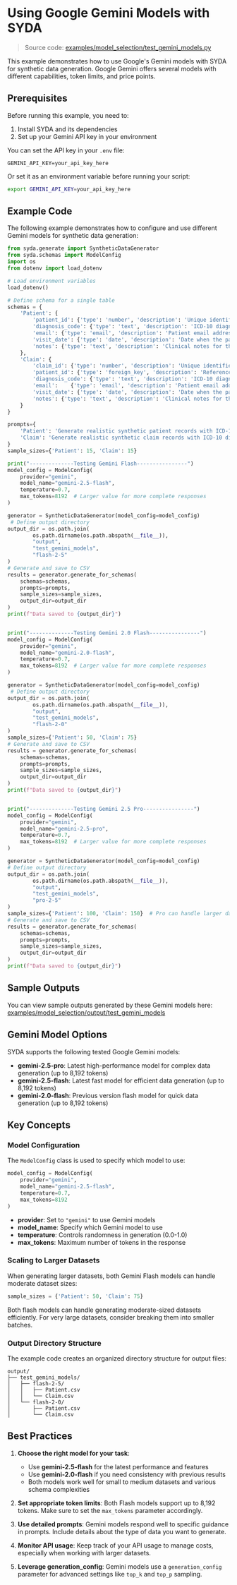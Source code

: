 # Using Google Gemini Models with SYDA

> Source code: [examples/model_selection/test_gemini_models.py](https://github.com/syda-ai/syda/blob/main/examples/model_selection/example_gemini_models.py)

This example demonstrates how to use Google's Gemini models with SYDA for synthetic data generation. Google Gemini offers several models with different capabilities, token limits, and price points.

## Prerequisites

Before running this example, you need to:

1. Install SYDA and its dependencies
2. Set up your Gemini API key in your environment

You can set the API key in your `.env` file:

```
GEMINI_API_KEY=your_api_key_here
```

Or set it as an environment variable before running your script:

```bash
export GEMINI_API_KEY=your_api_key_here
```

## Example Code

The following example demonstrates how to configure and use different Gemini models for synthetic data generation:

```python
from syda.generate import SyntheticDataGenerator
from syda.schemas import ModelConfig
import os
from dotenv import load_dotenv

# Load environment variables
load_dotenv()

# Define schema for a single table
schemas = {
    'Patient': {
        'patient_id': {'type': 'number', 'description': 'Unique identifier for the patient'},
        'diagnosis_code': {'type': 'text', 'description': 'ICD-10 diagnosis code'},
        'email': {'type': 'email', 'description': 'Patient email address used for communication'},
        'visit_date': {'type': 'date', 'description': 'Date when the patient visited the clinic'},
        'notes': {'type': 'text', 'description': 'Clinical notes for the patient visit'}
    },
    'Claim': {
        'claim_id': {'type': 'number', 'description': 'Unique identifier for the claim'},
        'patient_id': {'type': 'foreign_key', 'description': 'Reference to the patient who made the claim', 'references': {'schema': 'Patient', 'field': 'patient_id'}},
        'diagnosis_code': {'type': 'text', 'description': 'ICD-10 diagnosis code'},
        'email':    {'type': 'email', 'description': 'Patient email address used for communication'},
        'visit_date': {'type': 'date', 'description': 'Date when the patient visited the clinic'},
        'notes': {'type': 'text', 'description': 'Clinical notes for the patient visit'}
    }
}

prompts={
    'Patient': 'Generate realistic synthetic patient records with ICD-10 diagnosis codes, emails, visit dates, and clinical notes.', 
    'Claim': 'Generate realistic synthetic claim records with ICD-10 diagnosis codes, emails, visit dates, and clinical notes.'
}
sample_sizes={'Patient': 15, 'Claim': 15}

print("--------------Testing Gemini Flash----------------")
model_config = ModelConfig(
    provider="gemini",
    model_name="gemini-2.5-flash",
    temperature=0.7,
    max_tokens=8192  # Larger value for more complete responses
)

generator = SyntheticDataGenerator(model_config=model_config)
 # Define output directory
output_dir = os.path.join(
        os.path.dirname(os.path.abspath(__file__)), 
        "output", 
        "test_gemini_models", 
        "flash-2-5"
)
# Generate and save to CSV
results = generator.generate_for_schemas(
    schemas=schemas,
    prompts=prompts,
    sample_sizes=sample_sizes,
    output_dir=output_dir
)
print(f"Data saved to {output_dir}")


print("--------------Testing Gemini 2.0 Flash----------------")
model_config = ModelConfig(
    provider="gemini",
    model_name="gemini-2.0-flash",
    temperature=0.7,
    max_tokens=8192  # Larger value for more complete responses
)

generator = SyntheticDataGenerator(model_config=model_config)
 # Define output directory
output_dir = os.path.join(
        os.path.dirname(os.path.abspath(__file__)), 
        "output", 
        "test_gemini_models", 
        "flash-2-0"
)
sample_sizes={'Patient': 50, 'Claim': 75}
# Generate and save to CSV
results = generator.generate_for_schemas(
    schemas=schemas,
    prompts=prompts,
    sample_sizes=sample_sizes,
    output_dir=output_dir
)
print(f"Data saved to {output_dir}")


print("--------------Testing Gemini 2.5 Pro----------------")
model_config = ModelConfig(
    provider="gemini",
    model_name="gemini-2.5-pro",
    temperature=0.7,
    max_tokens=8192  # Larger value for more complete responses
)

generator = SyntheticDataGenerator(model_config=model_config)
# Define output directory
output_dir = os.path.join(
        os.path.dirname(os.path.abspath(__file__)), 
        "output", 
        "test_gemini_models", 
        "pro-2-5"
)
sample_sizes={'Patient': 100, 'Claim': 150}  # Pro can handle larger datasets
# Generate and save to CSV
results = generator.generate_for_schemas(
    schemas=schemas,
    prompts=prompts,
    sample_sizes=sample_sizes,
    output_dir=output_dir
)
print(f"Data saved to {output_dir}")
```

## Sample Outputs

You can view sample outputs generated by these Gemini models here:
[examples/model_selection/output/test_gemini_models](https://github.com/syda-ai/syda/tree/main/examples/model_selection/output/test_gemini_models)

## Gemini Model Options

SYDA supports the following tested Google Gemini models:

- **gemini-2.5-pro**: Latest high-performance model for complex data generation (up to 8,192 tokens)
- **gemini-2.5-flash**: Latest fast model for efficient data generation (up to 8,192 tokens)
- **gemini-2.0-flash**: Previous version flash model for quick data generation (up to 8,192 tokens)

## Key Concepts

### Model Configuration

The `ModelConfig` class is used to specify which model to use:

```python
model_config = ModelConfig(
    provider="gemini",
    model_name="gemini-2.5-flash",
    temperature=0.7,
    max_tokens=8192
)
```

- **provider**: Set to `"gemini"` to use Gemini models
- **model_name**: Specify which Gemini model to use
- **temperature**: Controls randomness in generation (0.0-1.0)
- **max_tokens**: Maximum number of tokens in the response

### Scaling to Larger Datasets

When generating larger datasets, both Gemini Flash models can handle moderate dataset sizes:

```python
sample_sizes = {'Patient': 50, 'Claim': 75}
```

Both flash models can handle generating moderate-sized datasets efficiently. For very large datasets, consider breaking them into smaller batches.

### Output Directory Structure

The example code creates an organized directory structure for output files:

```
output/
├── test_gemini_models/
│   ├── flash-2-5/
│   │   ├── Patient.csv
│   │   └── Claim.csv
│   └── flash-2-0/
│       ├── Patient.csv
│       └── Claim.csv
```

## Best Practices

1. **Choose the right model for your task**: 
   - Use **gemini-2.5-flash** for the latest performance and features
   - Use **gemini-2.0-flash** if you need consistency with previous results
   - Both models work well for small to medium datasets and various schema complexities

2. **Set appropriate token limits**: Both Flash models support up to 8,192 tokens. Make sure to set the `max_tokens` parameter accordingly.

3. **Use detailed prompts**: Gemini models respond well to specific guidance in prompts. Include details about the type of data you want to generate.

4. **Monitor API usage**: Keep track of your API usage to manage costs, especially when working with larger datasets.

5. **Leverage generation_config**: Gemini models use a `generation_config` parameter for advanced settings like `top_k` and `top_p` sampling.
